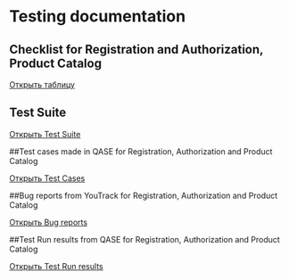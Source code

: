 # Testing documentation

## Checklist for Registration and Authorization, Product Catalog

[Открыть таблицу](https://docs.google.com/spreadsheets/d/1qBbP2YjDbBueKdr2gmPnJacmdc0ueFy8/edit?usp=sharing&ouid=103546442425628569603&rtpof=true&sd=true)

## Test Suite 

[Открыть Test Suite](https://app.qase.io/project/G9?suite=116)

##Test cases made in QASE for Registration, Authorization and Product Catalog 

[Открыть Test Cases](https://github.com/Tokarevael/Testing-documentation/blob/main/Test%20cases.pdf)

##Bug reports from YouTrack for Registration, Authorization and Product Catalog 

[Открыть Bug reports](https://github.com/Tokarevael/Testing-documentation/blob/main/Bug%20reports.xlsx)

##Test Run results from QASE for Registration, Authorization and Product Catalog 

[Открыть Test Run results](https://github.com/Tokarevael/Testing-documentation/blob/main/Test%20run%20results.pdf)
